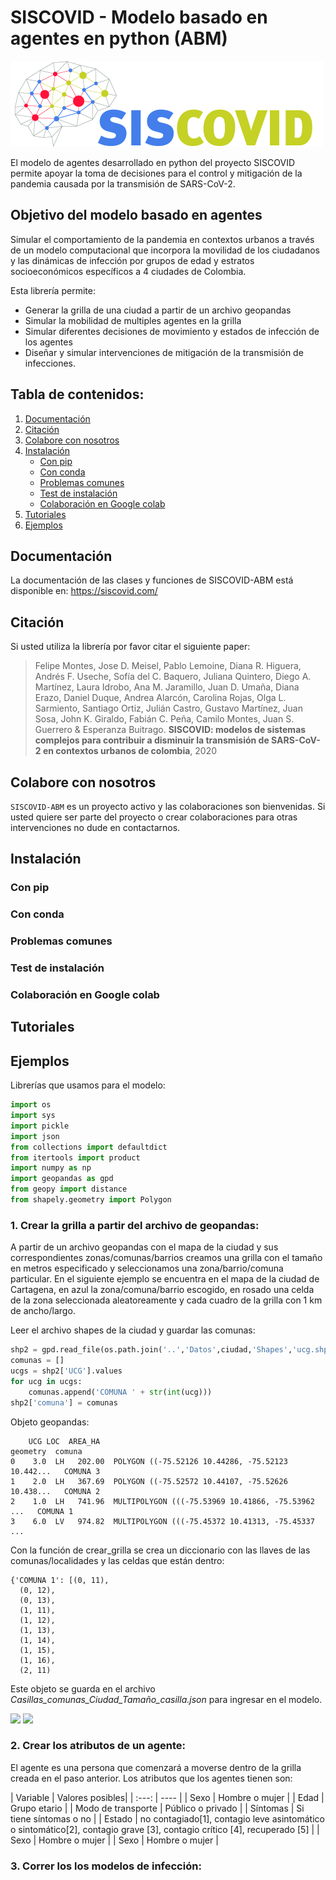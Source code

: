 # SISCOVID - Modelo basado en agentes en python (ABM)
![](logo-main.png)

El modelo de agentes desarrollado en python del proyecto SISCOVID permite apoyar la toma de decisiones para el control y mitigación de la pandemia causada por la transmisión de SARS-CoV-2.

## Objetivo del modelo basado en agentes
Simular el comportamiento de la pandemia en contextos urbanos a través de un modelo computacional que incorpora la movilidad de los ciudadanos y las dinámicas de infección por grupos de edad y estratos socioeconómicos específicos a 4 ciudades de Colombia.

Esta librería permite:
- Generar la grilla de una ciudad a partir de un archivo geopandas
- Simular la mobilidad de multiples agentes en la grilla
- Simular diferentes decisiones de movimiento y estados de infección de los agentes
- Diseñar y simular intervenciones de mitigación de la transmisión de infecciones.

## Tabla de contenidos:

1. [Documentación](#documentacion)  
2. [Citación](#citacion) 
3. [Colabore con nosotros](#colaboracion)
4. [Instalación](#instalacion)
    - [Con pip](#pip)
    - [Con conda](#conda)
    - [Problemas comunes](#problemas)
    - [Test de instalación](#tests)
    - [Colaboración en Google colab](#colab)
5. [Tutoriales](#tutoriales)
5. [Ejemplos](#ejemplos)


<a name="documentacion"/>

## Documentación
La documentación de las clases y funciones de SISCOVID-ABM está disponible en: https://siscovid.com/


<a name="citacion"/>

## Citación
Si usted utiliza la librería por favor citar el siguiente paper:

> Felipe Montes, Jose D. Meisel, Pablo Lemoine, Diana R. Higuera, Andrés F. Useche, Sofía del C. Baquero, Juliana Quintero, Diego A. Martínez, Laura Idrobo, Ana M. Jaramillo, Juan D. Umaña, Diana Erazo, Daniel Duque, Andrea Alarcón, Carolina Rojas, Olga L. Sarmiento, Santiago Ortiz, Julián Castro, Gustavo Martínez, Juan Sosa, John K. Giraldo, Fabián C. Peña, Camilo Montes, Juan S. Guerrero & Esperanza Buitrago. **SISCOVID: modelos de sistemas complejos para contribuir a disminuir la transmisión de SARS-CoV-2 en contextos urbanos de colombia**, 2020

<a name="colaboracion"/>

## Colabore con nosotros
`SISCOVID-ABM` es un proyecto activo y las colaboraciones son bienvenidas. 
Si usted quiere ser parte del proyecto o crear colaboraciones para otras intervenciones no dude en contactarnos.

<a name="instalacion"/>

## Instalación

<a name="pip"/>

### Con pip

<a name="conda"/>

### Con conda

<a name="problemas"/>

### Problemas comunes

<a name="tests"/>

### Test de instalación

<a name="colab"/>

### Colaboración en Google colab

<a name="tutoriales"/>

## Tutoriales

<a name="ejemplos"/>

## Ejemplos

Librerías que usamos para el modelo:
```python
import os
import sys
import pickle
import json
from collections import defaultdict
from itertools import product
import numpy as np
import geopandas as gpd
from geopy import distance
from shapely.geometry import Polygon
```

### 1. Crear la grilla a partir del archivo de geopandas:

A partir de un archivo geopandas con el mapa de la ciudad y sus correspondientes zonas/comunas/barrios creamos una grilla con el tamaño en metros especificado y seleccionamos una zona/barrio/comuna particular. En el siguiente ejemplo se encuentra en el mapa de la ciudad de Cartagena, en azul la zona/comuna/barrio escogido, en rosado una celda de la zona seleccionada aleatoreamente y cada cuadro de  la grilla con 1 km de ancho/largo.

Leer el archivo shapes de la ciudad y guardar las comunas:
```python
shp2 = gpd.read_file(os.path.join('..','Datos',ciudad,'Shapes','ucg.shp'))
comunas = []
ucgs = shp2['UCG'].values
for ucg in ucgs:
    comunas.append('COMUNA ' + str(int(ucg)))
shp2['comuna'] = comunas
```
Objeto geopandas:
```
    UCG LOC  AREA_HA                                           geometry  comuna
0    3.0  LH   202.00  POLYGON ((-75.52126 10.44286, -75.52123 10.442...   COMUNA 3
1    2.0  LH   367.69  POLYGON ((-75.52572 10.44107, -75.52626 10.438...   COMUNA 2
2    1.0  LH   741.96  MULTIPOLYGON (((-75.53969 10.41866, -75.53962 ...   COMUNA 1
3    6.0  LV   974.82  MULTIPOLYGON (((-75.45372 10.41313, -75.45337 ...   
```
Con la función de crear_grilla se crea un diccionario con las llaves de las comunas/localidades y las celdas que están dentro:
```
{'COMUNA 1': [(0, 11),
  (0, 12),
  (0, 13),
  (1, 11),
  (1, 12),
  (1, 13),
  (1, 14),
  (1, 15),
  (1, 16),
  (2, 11)
```
Este objeto se guarda en el archivo _Casillas_comunas_Ciudad_Tamaño_casilla.json_ para ingresar en el modelo.

<img src="https://github.com/SISCOVID/Modelo-basado-en-agentes/blob/master/Mapa_ciudad.png" width="400">
<img src="https://github.com/SISCOVID/Modelo-basado-en-agentes/blob/master/Mapa_grilla.png" width="400">

### 2. Crear los atributos de un agente:
El agente es una persona que comenzará a moverse dentro de la grilla creada en el paso anterior. Los atributos que los agentes tienen son:

<div class="foo">
| Variable | Valores posibles|
| :---:   | ---- |
| Sexo | Hombre o mujer |
| Edad | Grupo etario |
| Modo de transporte | Público o privado |
| Síntomas | Si tiene síntomas o no |
| Estado   | no contagiado[1], contagio leve asintomático o sintomático[2], contagio grave [3], contagio crítico [4], recuperado [5] |
| Sexo | Hombre o mujer |
| Sexo | Hombre o mujer |
</div>

### 3. Correr los los modelos de infección:



